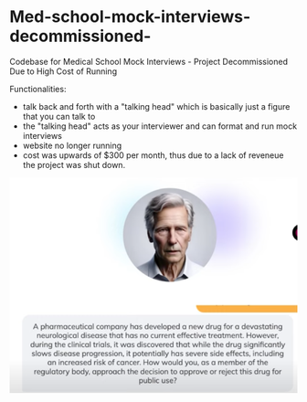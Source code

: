 # Med-school-mock-interviews-decommissioned-
Codebase for Medical School Mock Interviews - Project Decommissioned Due to High Cost of Running

Functionalities:
- talk back and forth with a "talking head" which is basically just a figure that you can talk to
- the "talking head" acts as your interviewer and can format and run mock interviews
- website no longer running
- cost was upwards of $300 per month, thus due to a lack of reveneue the project was shut down.

![Example](https://github.com/Gavin-Thomas/Med-school-mock-interviews-decommissioned-/blob/main/Screenshot%202024-09-23%20at%207.02.47%20AM.png?raw=true)

